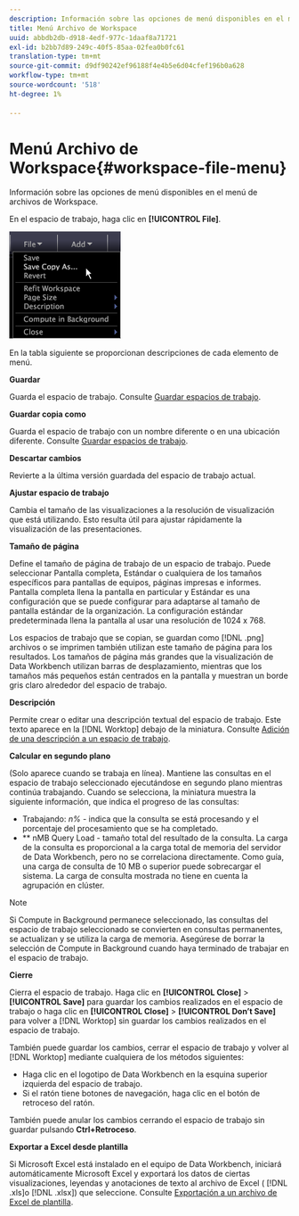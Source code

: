 ```yaml
---
description: Información sobre las opciones de menú disponibles en el menú de archivos de Workspace.
title: Menú Archivo de Workspace
uuid: abbdb2db-d918-4edf-977c-1daaf8a71721
exl-id: b2bb7d89-249c-40f5-85aa-02fea0b0fc61
translation-type: tm+mt
source-git-commit: d9df90242ef96188f4e4b5e6d04cfef196b0a628
workflow-type: tm+mt
source-wordcount: '518'
ht-degree: 1%

---
```


# Menú Archivo de Workspace{#workspace-file-menu}

Información sobre las opciones de menú disponibles en el menú de archivos de Workspace.

En el espacio de trabajo, haga clic en **[!UICONTROL File]**.

![](assets/mnu_file.png)

En la tabla siguiente se proporcionan descripciones de cada elemento de menú.

**Guardar**

Guarda el espacio de trabajo. Consulte [Guardar espacios de trabajo](../../../home/c-get-started/c-work-worksp/c-save-wksp.md#concept-e0c34e75cc194e57bd02d1f02316a606).

**Guardar copia como**

Guarda el espacio de trabajo con un nombre diferente o en una ubicación diferente. Consulte [Guardar espacios de trabajo](../../../home/c-get-started/c-work-worksp/c-save-wksp.md#concept-e0c34e75cc194e57bd02d1f02316a606).

**Descartar cambios**

Revierte a la última versión guardada del espacio de trabajo actual.

**Ajustar espacio de trabajo**

Cambia el tamaño de las visualizaciones a la resolución de visualización que está utilizando. Esto resulta útil para ajustar rápidamente la visualización de las presentaciones.

**Tamaño de página**

Define el tamaño de página de trabajo de un espacio de trabajo. Puede seleccionar Pantalla completa, Estándar o cualquiera de los tamaños específicos para pantallas de equipos, páginas impresas e informes. Pantalla completa llena la pantalla en particular y Estándar es una configuración que se puede configurar para adaptarse al tamaño de pantalla estándar de la organización. La configuración estándar predeterminada llena la pantalla al usar una resolución de 1024 x 768.

Los espacios de trabajo que se copian, se guardan como [!DNL .png] archivos o se imprimen también utilizan este tamaño de página para los resultados. Los tamaños de página más grandes que la visualización de Data Workbench utilizan barras de desplazamiento, mientras que los tamaños más pequeños están centrados en la pantalla y muestran un borde gris claro alrededor del espacio de trabajo.

**Descripción**

Permite crear o editar una descripción textual del espacio de trabajo. Este texto aparece en la [!DNL Worktop] debajo de la miniatura. Consulte [Adición de una descripción a un espacio de trabajo](../../../home/c-get-started/c-work-worksp/t-add-wksp-desc.md#task-163734487e8848dfa0a4d8da6323a963).

**Calcular en segundo plano**

(Solo aparece cuando se trabaja en línea). Mantiene las consultas en el espacio de trabajo seleccionado ejecutándose en segundo plano mientras continúa trabajando. Cuando se selecciona, la miniatura muestra la siguiente información, que indica el progreso de las consultas:

* Trabajando: *n%* - indica que la consulta se está procesando y el porcentaje del procesamiento que se ha completado.
* ** nMB Query Load - tamaño total del resultado de la consulta. La carga de la consulta es proporcional a la carga total de memoria del servidor de Data Workbench, pero no se correlaciona directamente. Como guía, una carga de consulta de 10 MB o superior puede sobrecargar el sistema. La carga de consulta mostrada no tiene en cuenta la agrupación en clúster.

>[!NOTE]
>
>Si Compute in Background permanece seleccionado, las consultas del espacio de trabajo seleccionado se convierten en consultas permanentes, se actualizan y se utiliza la carga de memoria. Asegúrese de borrar la selección de Compute in Background cuando haya terminado de trabajar en el espacio de trabajo.

**Cierre**

Cierra el espacio de trabajo. Haga clic en **[!UICONTROL Close]** > **[!UICONTROL Save]** para guardar los cambios realizados en el espacio de trabajo o haga clic en **[!UICONTROL Close]** > **[!UICONTROL Don’t Save]** para volver a [!DNL Worktop] sin guardar los cambios realizados en el espacio de trabajo.

También puede guardar los cambios, cerrar el espacio de trabajo y volver al [!DNL Worktop] mediante cualquiera de los métodos siguientes:

* Haga clic en el logotipo de Data Workbench en la esquina superior izquierda del espacio de trabajo.
* Si el ratón tiene botones de navegación, haga clic en el botón de retroceso del ratón.

También puede anular los cambios cerrando el espacio de trabajo sin guardar pulsando **Ctrl+Retroceso**.

**Exportar a Excel desde plantilla**

Si Microsoft Excel está instalado en el equipo de Data Workbench, iniciará automáticamente Microsoft Excel y exportará los datos de ciertas visualizaciones, leyendas y anotaciones de texto al archivo de Excel ( [!DNL .xls]o [!DNL .xlsx]) que seleccione. Consulte [Exportación a un archivo de Excel de plantilla](../../../home/c-get-started/c-work-worksp/c-ex-wksp.md#section-814772929ca64cf6b92b89d3fdd02302).
